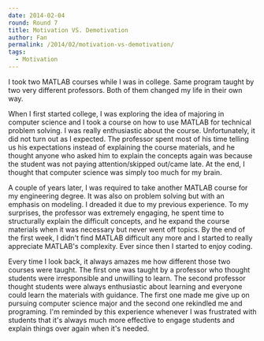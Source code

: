 ```yaml
---
date: 2014-02-04
round: Round 7
title: Motivation VS. Demotivation
author: Fan
permalink: /2014/02/motivation-vs-demotivation/
tags:
  - Motivation
---
```

I took two MATLAB courses while I was in college. Same program taught by two very different professors. Both of them changed my life in their own way.

When I first started college, I was exploring the idea of majoring in computer science and I took a course on how to use MATLAB for technical problem solving. I was really enthusiastic about the course. Unfortunately, it did not turn out as I expected. The professor spent most of his time telling us his expectations instead of explaining the course materials, and he thought anyone who asked him to explain the concepts again was because the student was not paying attention/skipped out/came late. At the end, I thought that computer science was simply too much for my brain.

A couple of years later, I was required to take another MATLAB course for my engineering degree. It was also on problem solving but with an emphasis on modeling. I dreaded it due to my previous experience. To my surprises, the professor was extremely engaging, he spent time to structurally explain the difficult concepts, and he expand the course materials when it was necessary but never went off topics. By the end of the first week, I didn't find MATLAB difficult any more and I started to really appreciate MATLAB's complexity. Ever since then I started to enjoy coding.

Every time I look back, it always amazes me how different those two courses were taught. The first one was taught by a professor who thought students were irresponsible and unwilling to learn. The second professor thought students were always enthusiastic about learning and everyone could learn the materials with guidance. The first one made me give up on pursuing computer science major and the second one rekindled me and programing. I'm reminded by this experience whenever I was frustrated with students that it's always much more effective to engage students and explain things over again when it's needed.
